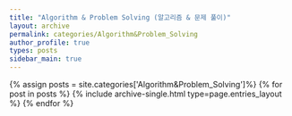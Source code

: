 ```yaml
---
title: "Algorithm & Problem Solving (알고리즘 & 문제 풀이)"
layout: archive
permalink: categories/Algorithm&Problem_Solving
author_profile: true
types: posts
sidebar_main: true
---
```


{% assign posts = site.categories['Algorithm&Problem_Solving']%}
{% for post in posts %}
  {% include archive-single.html type=page.entries_layout %}
{% endfor %}
